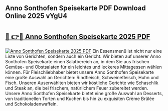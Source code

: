 ## Anno Sonthofen Speisekarte PDF Download Online 2025 vYgU4

# <h2><a href="http://gce44x5.nevu.top/?p=Anno+Sonthofen+Speisekarte">🔗 👉🔴 Anno Sonthofen Speisekarte 2025 PDF</a></h2>

[![Anno Sonthofen Speisekarte 2025 PDF](https://i.imgur.com/dBaPXMq.png)](http://gce44x5.nevu.top/?p=Anno+Sonthofen+Speisekarte)
Ein Essensmenü ist nicht nur eine Liste von Gerichten, sondern auch ein Gericht. Wir bieten auf unserer Anno Sonthofen Speisekarte einen Salatbereich an, in dem Sie aus frischen Gemüse- und Obstsalaten für ein leichtes und leckeres Mittagessen wählen können. Für Fleischliebhaber bietet unsere Anno Sonthofen Speisekarte eine große Auswahl an Gerichten: Rindfleisch, Schweinefleisch, Huhn und Fisch. Unseren Auserwählten bieten wir köstliche Gerichte wie Schaschlik und Steak an, die bei frischem, natürlichem Feuer zubereitet werden. Unsere Anno Sonthofen Speisekarte bietet eine große Auswahl an Desserts, von traditionellen Torten und Kuchen bis hin zu exquisiten Crème Brûlée und Schokoladenwaffeln.
